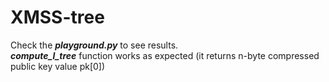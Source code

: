 # XMSS-tree

Check the ***playground.py*** to see results.  
***compute_l_tree*** function works as expected (it returns n-byte compressed public key value pk[0])
